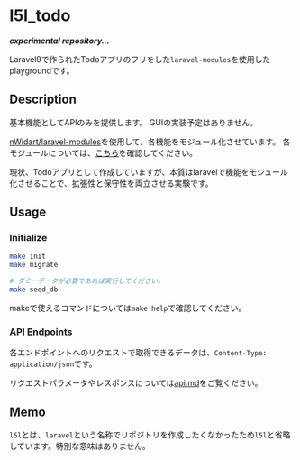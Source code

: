 # l5l_todo

***experimental repository...***

Laravel9で作られたTodoアプリのフリをした`laravel-modules`を使用したplaygroundです。


## Description

基本機能としてAPIのみを提供します。
GUIの実装予定はありません。

[nWidart/laravel-modules](https://github.com/nWidart/laravel-modules)を使用して、各機能をモジュール化させています。
各モジュールについては、[こちら](./documents/modules.md)を確認してください。

現状、Todoアプリとして作成していますが、本質はlaravelで機能をモジュール化させることで、拡張性と保守性を両立させる実験です。

## Usage

### Initialize

```bash
make init
make migrate

# ダミーデータが必要であれば実行してください。
make seed_db
```

makeで使えるコマンドについては`make help`で確認してください。


### API Endpoints

各エンドポイントへのリクエストで取得できるデータは、`Content-Type: application/json`です。

リクエストパラメータやレスポンスについては[api.md](./documents/api.md)をご覧ください。


## Memo

`l5l`とは、`laravel`という名称でリポジトリを作成したくなかったため`l5l`と省略しています。特別な意味はありません。
